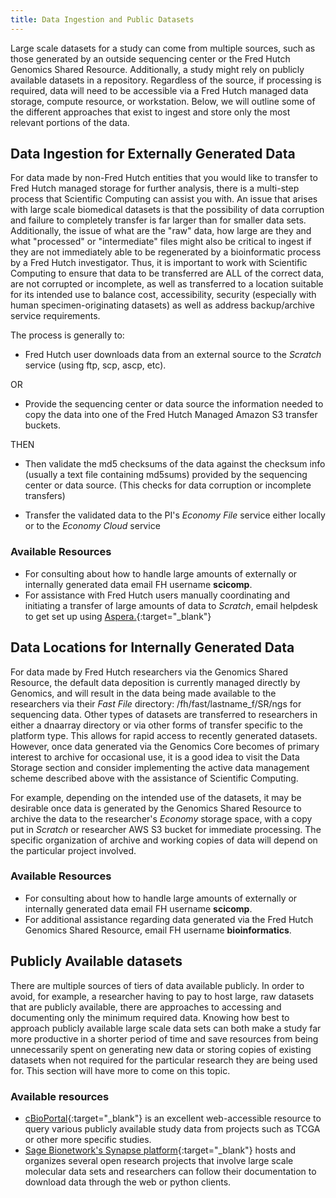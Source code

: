 ```yaml
---
title: Data Ingestion and Public Datasets
---
```

Large scale datasets for a study can come from multiple sources, such as those generated by an outside sequencing center or the Fred Hutch Genomics Shared Resource.  Additionally, a study might rely on publicly available datasets in a repository.  Regardless of the source, if processing is required, data will need to be accessible via a Fred Hutch managed data storage, compute resource, or workstation.  Below, we will outline some of the different approaches that exist to ingest and store only the most relevant portions of the data.

## Data Ingestion for Externally Generated Data
For data made by non-Fred Hutch entities that you would like to transfer to Fred Hutch managed storage for further analysis, there is a multi-step process that Scientific Computing can assist you with.  An issue that arises with large scale biomedical datasets is that the possibility of data corruption and failure to completely transfer is far larger than for smaller data sets. Additionally, the issue of what are the "raw" data, how large are they and what "processed" or "intermediate" files might also be critical to ingest if they are not immediately able to be regenerated by a bioinformatic process by a Fred Hutch investigator.  Thus, it is important to work with Scientific Computing to ensure that data to be transferred are ALL of the correct data, are not corrupted or incomplete, as well as transferred to a location suitable for its intended use to balance cost, accessibility, security (especially with human specimen-originating datasets) as well as address backup/archive service requirements.  

The process is generally to:
- Fred Hutch user downloads data from an external source to the *Scratch* service (using ftp, scp, ascp, etc).

OR

- Provide the sequencing center or data source the information needed to copy the data into one of the Fred Hutch Managed Amazon S3 transfer buckets.

THEN
- Then validate the md5 checksums of the data against the checksum info (usually a text file containing md5sums) provided by the sequencing center or data source. (This checks for data corruption or incomplete transfers)

- Transfer the validated data to the PI's *Economy File* service either locally or to the *Economy Cloud* service

### Available Resources
  - For consulting about how to handle large amounts of externally or internally generated data email FH username **scicomp**.
  - For assistance with Fred Hutch users manually coordinating and initiating a transfer of large amounts of data to *Scratch*, email helpdesk to get set up using [Aspera.](https://aspera.fhcrc.org/index.html){:target="_blank"}<!--_-->

## Data Locations for Internally Generated Data
For data made by Fred Hutch researchers via the Genomics Shared Resource, the default data deposition is currently managed directly by Genomics, and will result in the data being made available to the researchers via their *Fast File* directory: /fh/fast/lastname_f/SR/ngs for sequencing data.  Other types of datasets are transferred to researchers in either a dnaarray directory or via other forms of transfer specific to the platform type.  This allows for rapid access to recently generated datasets.  However, once data generated via the Genomics Core becomes of primary interest to archive for occasional use, it is a good idea to visit the Data Storage section and consider implementing the active data management scheme described above with the assistance of Scientific Computing.  

For example, depending on the intended use of the datasets, it may be desirable once data is generated by the Genomics Shared Resource to archive the data to the researcher's *Economy* storage space, with a copy put in *Scratch* or researcher AWS S3 bucket for immediate processing.  The specific organization of archive and working copies of data will depend on the particular project involved.  

### Available Resources
  - For consulting about how to handle large amounts of externally or internally generated data email FH username **scicomp**.
  - For additional assistance regarding data generated via the Fred Hutch Genomics Shared Resource, email FH username **bioinformatics**.

## Publicly Available datasets
There are multiple sources of tiers of data available publicly.  In order to avoid, for example, a researcher having to pay to host large, raw datasets that are publicly available, there are approaches to accessing and documenting only the minimum required data.  Knowing how best to approach publicly available large scale data sets can both make a study far more productive in a shorter period of time and save resources from being unnecessarily spent on generating new data or storing copies of existing datasets when not required for the particular research they are being used for.  This section will have more to come on this topic.  

### Available resources
  - [cBioPortal](http://www.cbioportal.org/){:target="_blank"}<!--_--> is an excellent web-accessible resource to query various publicly available study data from projects such as TCGA or other more specific studies.  
  - [Sage Bionetwork's Synapse platform](https://www.synapse.org/#!StandaloneWiki:OpenResearchProjects){:target="_blank"}<!--_--> hosts and organizes several open research projects that involve large scale molecular data sets and researchers can follow their documentation to download data through the web or python clients.  
